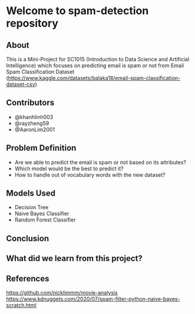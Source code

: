 # Welcome to spam-detection repository

## About 
This is a Mini-Project for SC1015 (Introduction to Data Science and Artificial Intelligence) which focuses on predicting email is spam or not from Email Spam Classification Dataset (https://www.kaggle.com/datasets/balaka18/email-spam-classification-dataset-csv)


## Contributors
- @khanhlinh003
- @rayzheng59
- @AaronLim2001

## Problem Definition
- Are we able to predict the email is spam or not based on its attributes?
- Which model would be the best to predict it?
- How to handle out of vocabulary words with the new dataset?

## Models Used
- Decision Tree
- Naive Bayes Classifier
- Random Forest Classifier

## Conclusion

## What did we learn from this project?

## References
https://github.com/nicklimmm/movie-analysis
https://www.kdnuggets.com/2020/07/spam-filter-python-naive-bayes-scratch.html

